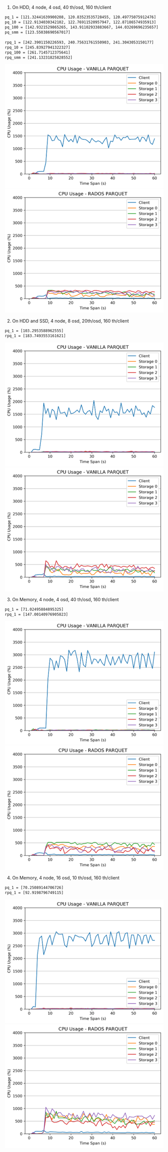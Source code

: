 1. On HDD, 4 node, 4 osd, 40 th/osd, 160 th/client
```
pq_1 = [121.32441639900208, 120.83523535728455, 120.49775075912476]
pq_10 = [122.9134030342102, 122.76911520957947, 122.87186574935913]
pq_100 = [142.9321529865265, 143.91102933883667, 144.03269696235657]
pq_smm = [123.55038690567017]

rpq_1 = [242.3901150226593, 240.75631761550903, 241.3043053150177]
rpq_10 = [245.83927941322327]
rpq_100 = [261.7145712375641]
rpq_smm = [241.13231825828552]
```

![1](./cpu_1_pq.png)
![2](./cpu_1_rpq.png)

2. On HDD and SSD, 4 node, 8 osd, 20th/osd, 160 th/client
```
pq_1 = [103.2953588962555]
rpq_1 = [183.7493553161621]
```

![1](./cpu_2_pq.png)
![2](./cpu_2_rpq.png)

3. On Memory, 4 node, 4 osd, 40 th/osd, 160 th/client

```
pq_1 = [71.02495884895325]
rpq_1 = [147.00140976905823]
```

![1](./cpu_3_pq.png)
![2](./cpu_3_rpq.png)

4. On Memory, 4 node, 16 osd, 10 th/osd, 160 th/client
```
pq_1 = [70.25089144706726]
rpq_1 = [92.9198796749115]
```

![1](./cpu_4_pq.png)
![2](./cpu_4_rpq.png)


<!-- 4. On HDD, 4 OSDs per node
5. On Memory, 4 OSDs per node -->
